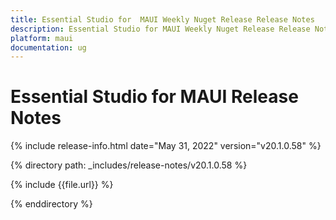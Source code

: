 ```yaml
---
title: Essential Studio for  MAUI Weekly Nuget Release Release Notes  
description: Essential Studio for MAUI Weekly Nuget Release Release Notes  
platform: maui
documentation: ug
---
```


# Essential Studio for  MAUI  Release Notes  

{% include release-info.html date="May 31, 2022"  version="v20.1.0.58" %} 

{% directory path: _includes/release-notes/v20.1.0.58 %}

{% include {{file.url}} %}

{% enddirectory %}